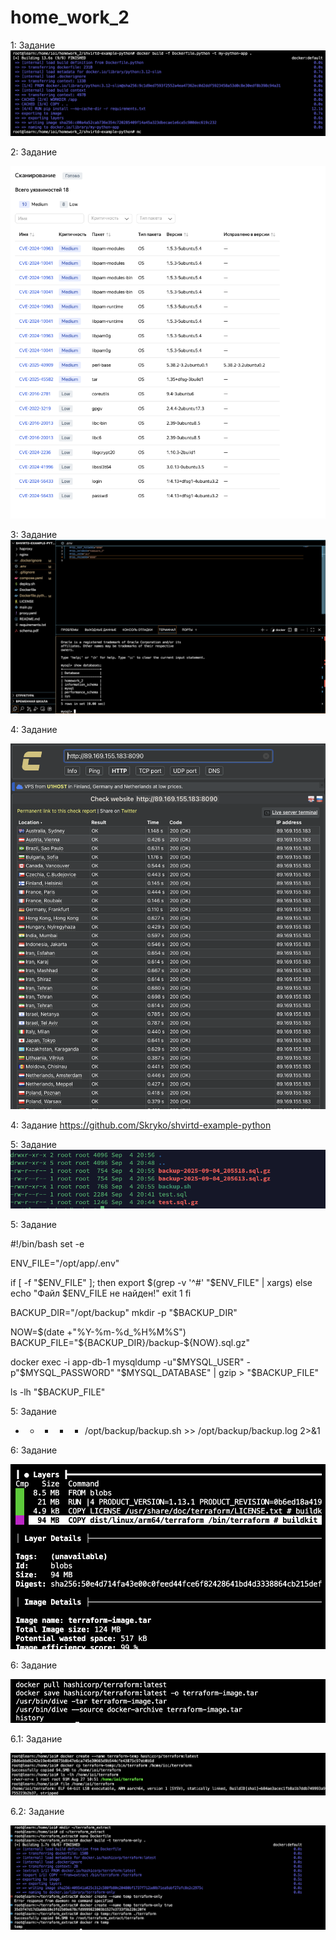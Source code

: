 # home_work_2
1: Задание![1:Задание](work_home_2/1%20задание/1.1.png)


2: Задание


![скриншот](work_home_2/2%20задание/2.1.png)


3: Задание
![Описание изображения](work_home_2/3%20задание/3.1.png)

4: Задание


![Описание изображения](work_home_2/4%20задание/4.1.png)

4: Задание
https://github.com/Skryko/shvirtd-example-python



5: Задание
![Описание изображения](work_home_2/5%20задание/5.1.png)


5: Задание


#!/bin/bash
set -e

ENV_FILE="/opt/app/.env"

if [ -f "$ENV_FILE" ]; then
    export $(grep -v '^#' "$ENV_FILE" | xargs)
else
    echo "Файл $ENV_FILE не найден!"
    exit 1
fi

BACKUP_DIR="/opt/backup"
mkdir -p "$BACKUP_DIR"

NOW=$(date +"%Y-%m-%d_%H%M%S")
BACKUP_FILE="${BACKUP_DIR}/backup-${NOW}.sql.gz"

docker exec -i app-db-1 mysqldump -u"$MYSQL_USER" -p"$MYSQL_PASSWORD" "$MYSQL_DATABASE" | gzip > "$BACKUP_FILE"

ls -lh "$BACKUP_FILE"



5: Задание


* * * * * /opt/backup/backup.sh >> /opt/backup/backup.log 2>&1



6: Задание


![Описание изображения](work_home_2/6%20задание/6.1.png)


6: Задание


![Описание изображения](work_home_2/6%20задание/6.2.png)



6.1: Задание


![Описание изображения](work_home_2/6.1/6.1.1.png)

6.2: Задание



![Описание изображения](work_home_2/6.2/6.2.1.png)










